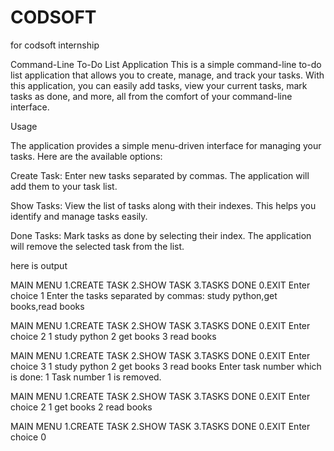 # CODSOFT
for codsoft internship

Command-Line To-Do List Application
This is a simple command-line to-do list application that allows you to create,
manage, and track your tasks. With this application, 
you can easily add tasks, view your current tasks,
mark tasks as done, and more, all from the comfort of your command-line interface.

Usage

The application provides a simple menu-driven interface for managing your tasks. Here are the available options:

Create Task: Enter new tasks separated by commas. The application will add them to your task list.

Show Tasks: View the list of tasks along with their indexes. This helps you identify and manage tasks easily.

Done Tasks: Mark tasks as done by selecting their index. The application will remove the selected task from the list.

here is output

MAIN MENU
1.CREATE TASK
2.SHOW TASK 
3.TASKS DONE
0.EXIT
Enter choice 1
Enter the tasks separated by commas: study python,get books,read books

MAIN MENU
1.CREATE TASK
2.SHOW TASK 
3.TASKS DONE
0.EXIT
Enter choice 2
1 study python
2 get books
3 read books


MAIN MENU
1.CREATE TASK
2.SHOW TASK
3.TASKS DONE
0.EXIT
Enter choice 3
1 study python
2 get books
3 read books
Enter task number which is done: 1
Task number  1 is removed.

MAIN MENU
1.CREATE TASK
2.SHOW TASK
3.TASKS DONE
0.EXIT
Enter choice 2 
1 get books
2 read books

MAIN MENU
1.CREATE TASK
2.SHOW TASK
3.TASKS DONE
0.EXIT
Enter choice 0
